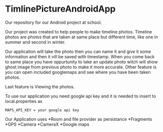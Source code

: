 # TimlinePictureAndroidApp
Our repository for our Android project at school.

Our project was created to help people to make timeline photos.
Timeline photos are photos that are taken at same place but different time, like one in summer and second in winter.

Our application will take the photo then you can name it and give it some information and then it vill be saved with timestamp.
When you come back to same place you have oppurtunity to take an update photo witch will show ghost image from previous photo to make it more accurate.
Other feature is you can open included googlemaps and see where you have been taken photos.

Last feature is Viewing the photos.

To use our application you need google api key
and it is needed to insert to local.properties as 

    MAPS_API_KEY = your google api key





Our Application uses
*Room and file provider as persistance
*Fragments
*GPS
*Camera
*CameraX
*Google maps


